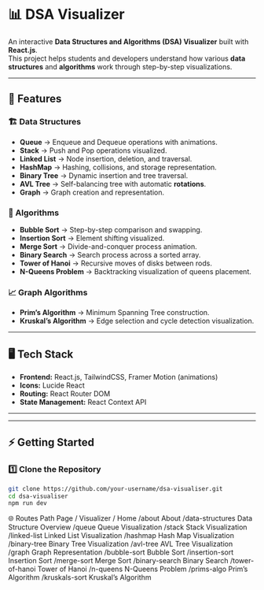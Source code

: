 # 📊 DSA Visualizer

An interactive **Data Structures and Algorithms (DSA) Visualizer** built with **React.js**.  
This project helps students and developers understand how various **data structures** and **algorithms** work through step-by-step visualizations.

---

## 🚀 Features

### 🏗️ Data Structures

* **Queue** → Enqueue and Dequeue operations with animations.
* **Stack** → Push and Pop operations visualized.
* **Linked List** → Node insertion, deletion, and traversal.
* **HashMap** → Hashing, collisions, and storage representation.
* **Binary Tree** → Dynamic insertion and tree traversal.
* **AVL Tree** → Self-balancing tree with automatic **rotations**.
* **Graph** → Graph creation and representation.

### 🔢 Algorithms

* **Bubble Sort** → Step-by-step comparison and swapping.
* **Insertion Sort** → Element shifting visualized.
* **Merge Sort** → Divide-and-conquer process animation.
* **Binary Search** → Search process across a sorted array.
* **Tower of Hanoi** → Recursive moves of disks between rods.
* **N-Queens Problem** → Backtracking visualization of queens placement.

### 📈 Graph Algorithms

* **Prim’s Algorithm** → Minimum Spanning Tree construction.
* **Kruskal’s Algorithm** → Edge selection and cycle detection visualization.

---

## 🖥️ Tech Stack

* **Frontend:** React.js, TailwindCSS, Framer Motion (animations)
* **Icons:** Lucide React
* **Routing:** React Router DOM
* **State Management:** React Context API

----
---

## ⚡ Getting Started

### 1️⃣ Clone the Repository

```bash
git clone https://github.com/your-username/dsa-visualiser.git
cd dsa-visualiser
npm run dev
```

🌐 Routes
Path	Page / Visualizer
/	Home
/about	About
/data-structures	Data Structure Overview
/queue	Queue Visualization
/stack	Stack Visualization
/linked-list	Linked List Visualization
/hashmap	Hash Map Visualization
/binary-tree	Binary Tree Visualization
/avl-tree	AVL Tree Visualization
/graph	Graph Representation
/bubble-sort	Bubble Sort
/insertion-sort	Insertion Sort
/merge-sort	Merge Sort
/binary-search	Binary Search
/tower-of-hanoi	Tower of Hanoi
/n-queens	N-Queens Problem
/prims-algo	Prim’s Algorithm
/kruskals-sort	Kruskal’s Algorithm
